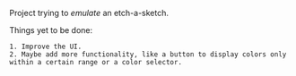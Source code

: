 Project trying to *emulate* an etch-a-sketch.

Things yet to be done:

    1. Improve the UI.
    2. Maybe add more functionality, like a button to display colors only within a certain range or a color selector.
